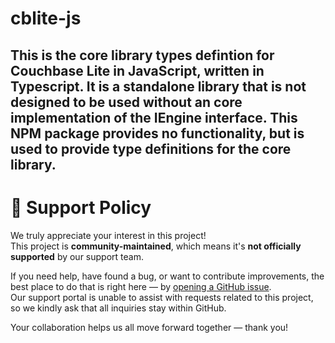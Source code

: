 # cblite-js

This is the core library types defintion for Couchbase Lite in JavaScript, written in Typescript. It is a standalone library that is not designed to be used without an core implementation of the IEngine interface.  This NPM package provides no functionality, but is used to provide type definitions for the core library. 
---

# 📢 Support Policy

We truly appreciate your interest in this project!  
This project is **community-maintained**, which means it's **not officially supported** by our support team.

If you need help, have found a bug, or want to contribute improvements, the best place to do that is right here — by [opening a GitHub issue](https://github.com/Couchbase-Ecosystem/cblite-js/issues).  
Our support portal is unable to assist with requests related to this project, so we kindly ask that all inquiries stay within GitHub.

Your collaboration helps us all move forward together — thank you!
